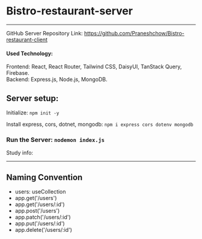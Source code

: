 # Bistro-restaurant-server
<hr>

GitHub Server Repository Link: https://github.com/Praneshchow/Bistro-restaurant-client

#### Used Technology: 

Frontend: React, React Router, Tailwind CSS, DaisyUI, TanStack Query, Firebase.  
Backend: Express.js, Node.js, MongoDB.  

## Server setup:

Initialize: `npm init -y`

Install express, cors, dotnet, mongodb: `npm i express cors dotenv mongodb`

### Run the Server: `nodemon index.js`
 


Study info: 

-----------------------
Naming Convention
-----------------------
* users: useCollection
* app.get('/users')
* app.get('/users/:id')
* app.post('/users')
* app.patch('/users/:id')
* app.put('/users/:id')
* app.delete('/users/:id')




